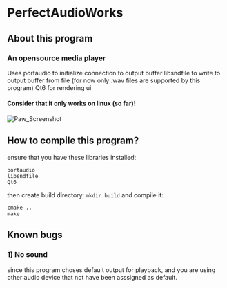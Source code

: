 # PerfectAudioWorks
## About this program
### An opensource media player
Uses portaudio to initialize connection to output buffer 
libsndfile to write to output buffer from file (for now only .wav files are supported by this program)
Qt6 for rendering ui
#### Consider that it only works on linux (so far)!
![Paw_Screenshot](https://cdn.discordapp.com/attachments/870025078828589098/1396640852608024577/image.png?ex=687ed2a7&is=687d8127&hm=f39b6c296c1180f6194177bb0d0ee04b4c2e456b866a90ccd10758a77d737e03&)
## How to compile this program?
ensure that you have these libraries installed:
```
portaudio
libsndfile
Qt6
```
then create build directory:
` mkdir build `
and compile it:
```
cmake ..
make
```
## Known bugs
### 1) No sound
since this program choses default output for playback, and you are using other audio device that not have been asssigned as default.
